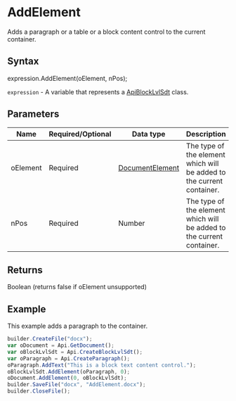 # AddElement

Adds a paragraph or a table or a block content control to the current container.

## Syntax

expression.AddElement(oElement, nPos);

`expression` - A variable that represents a [ApiBlockLvlSdt](../ApiBlockLvlSdt.md) class.

## Parameters

| **Name** | **Required/Optional** | **Data type** | **Description** |
| ------------- | ------------- | ------------- | ------------- |
| oElement | Required | [DocumentElement](../../../Enumerations/DocumentElement.md) | The type of the element which will be added to the current container. |
| nPos | Required | Number | The type of the element which will be added to the current container. |

## Returns

Boolean (returns false if oElement unsupported)

## Example

This example adds a paragraph to the container.

```javascript
builder.CreateFile("docx");
var oDocument = Api.GetDocument();
var oBlockLvlSdt = Api.CreateBlockLvlSdt();
var oParagraph = Api.CreateParagraph();
oParagraph.AddText("This is a block text content control.");
oBlockLvlSdt.AddElement(oParagraph, 0);
oDocument.AddElement(0, oBlockLvlSdt);
builder.SaveFile("docx", "AddElement.docx");
builder.CloseFile();
```